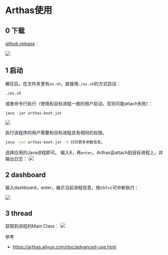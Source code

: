 # Arthas使用

## 0 下载

[github release](https://github.com/alibaba/arthas/releases)：

![](https://my-img.javaedge.com.cn/javaedge-blog/2024/07/a19bfa49622ac800bd72953c769c9e0c.png)

## 1 启动

解压后，在文件夹里有`as.sh`，直接用`./as.sh`的方式启动：

```bash
./as.sh
```

或者命令行执行（使用和目标进程一致的用户启动，否则可能attach失败）：

```shell
java -jar arthas-boot.jar
```

![](https://img-blog.csdnimg.cn/230feb4801af43a39525379c6a78d3a8.png?x-oss-process=image/watermark,type_ZHJvaWRzYW5zZmFsbGJhY2s,shadow_50,text_SmF2YUVkZ2U=,size_20,color_FFFFFF,t_70,g_se,x_16)

执行该程序的用户需要和目标进程具有相同的权限。

```bash
java -jar arthas-boot.jar -h 打印更多参数信息。
```

选择应用的Java进程即可。
输入6，再`enter`。Arthas会attach到目标进程上，并输出日志：
![](https://img-blog.csdnimg.cn/f8ae02ea1a40474b8353d945a94e6b79.png?x-oss-process=image/watermark,type_ZHJvaWRzYW5zZmFsbGJhY2s,shadow_50,text_SmF2YUVkZ2U=,size_20,color_FFFFFF,t_70,g_se,x_16)

## 2 dashboard

输入dashboard，enter，展示当前进程信息，按ctrl+c可中断执行：

![](https://my-img.javaedge.com.cn/javaedge-blog/2024/07/f1065c616ab6bac63aea0a11a2f760be.png)

##  3 thread

获取到进程的Main Class：
![](https://my-img.javaedge.com.cn/javaedge-blog/2024/07/65574efdab0f56bc8d2de7b3c4cdbc09.png)

参考

- https://arthas.aliyun.com/doc/advanced-use.html

